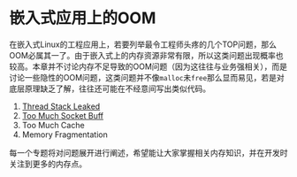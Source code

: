 # 嵌入式应用上的OOM

在嵌入式Linux的工程应用上，若要列举最令工程师头疼的几个TOP问题，那么OOM必属其一了。由于嵌入式上的内存资源非常有限，所以这类问题出现概率也较高。本章并不讨论内存不足导致的OOM问题（因为这往往与业务强相关），而是讨论一些隐性的OOM问题，这类问题并不像`malloc`未`free`那么显而易见，若是对底层原理缺乏了解，往往还可能在不经意间写出类似代码。

1. [Thread Stack Leaked](./ThreadStackLeaked)
2. [Too Much Socket Buff](./TooMuchSkb)
3. Too Much Cache
4. Memory Fragmentation

每一个专题将对问题展开进行阐述，希望能让大家掌握相关内存知识，并在开发时关注到更多的内存点。